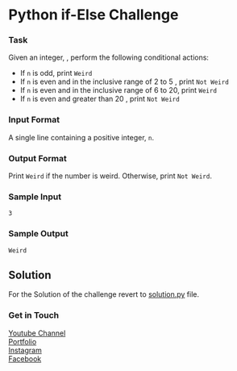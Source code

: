 # Python if-Else Challenge

### Task
Given an integer, , perform the following conditional actions:
- If `n` is odd, print `Weird`
- If `n` is even and in the inclusive range of 2 to 5 , print `Not Weird`
- If `n` is even and in the inclusive range of 6 to 20, print `Weird`
- If `n` is even and greater than 20 , print `Not Weird`
### Input Format 
A single line containing a positive integer, `n`.
### Output Format
Print `Weird` if the number is weird. Otherwise, print `Not Weird`.

### Sample Input
```
3
```
### Sample Output
```
Weird
```

## Solution
For the Solution of the challenge revert to [solution.py](./solution.py) file.

### Get in Touch
[Youtube Channel](https://www.youtube.com/channel/UC9xQ06-ObRbAIqk4OUnlXeg)<br />
[Portfolio](https://imamdin-salimi.netlify.app)<br />
[Instagram](https://www.instagram.com/imamdinsalimi/)<br />
[Facebook](https://www.facebook.com/imamdin.salimi)<br />

